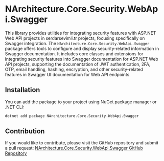 # NArchitecture.Core.Security.WebApi.Swagger

This library provides utilities for integrating security features with ASP.NET Web API projects in serdarsevimli.tr projects, focusing specifically on Swagger integration. The `NArchitecture.Core.Security.WebApi.Swagger` package offers tools to configure and display security-related information in Swagger documentation. It includes core classes and extensions for integrating security features into Swagger documentation for ASP.NET Web API projects, supporting the documentation of JWT authentication, 2FA, OTP, email handling, hashing, encryption, and other security-related features in Swagger UI documentation for Web API endpoints.

## Installation

You can add the package to your project using NuGet package manager or .NET CLI:

```bash
dotnet add package NArchitecture.Core.Security.WebApi.Swagger
```

## Contribution

If you would like to contribute, please visit the GitHub repository and submit a pull request: [NArchitecture.Core.Security.WebApi.Swagger GitHub Repository](https://github.com/srdrsvml1986/NArchitectureTemplate)
